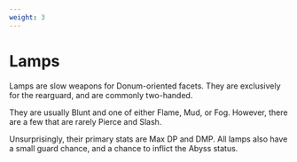 ```yaml
---
weight: 3
---
```


# Lamps

Lamps are slow weapons for Donum-oriented facets. They are exclusively for the rearguard, and are commonly two-handed.

They are usually Blunt and one of either Flame, Mud, or Fog. However, there are a few that are rarely Pierce and Slash.

Unsurprisingly, their primary stats are Max DP and DMP. All lamps also have a small guard chance, and a chance to inflict the Abyss status.